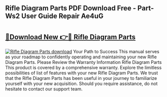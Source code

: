 ## Rifle Diagram Parts PDF Download Free - Part-Ws2 User Guide Repair Ae4uG

# <h2><a href="http://dfmv9fg.blite.top/?on=Rifle+Diagram+Parts">🔗Download New 👉🔴 Rifle Diagram Parts</a></h2>

[![Rifle Diagram Parts download](https://i.imgur.com/lujVjoI.png)](http://dfmv9fg.blite.top/?on=Rifle+Diagram+Parts)
Your Path to Success This manual serves as your roadmap to confidently operating and maintaining your new Rifle Diagram Parts. Please Review the Warranty Information Rifle Diagram Parts This product is covered by a comprehensive warranty. Explore the limitless possibilities of list of features with your new Rifle Diagram Parts. We trust that the Rifle Diagram Parts has been useful in your journey to familiarize yourself with your new acquisition. Should you require assistance, do not hesitate to contact our support team.

